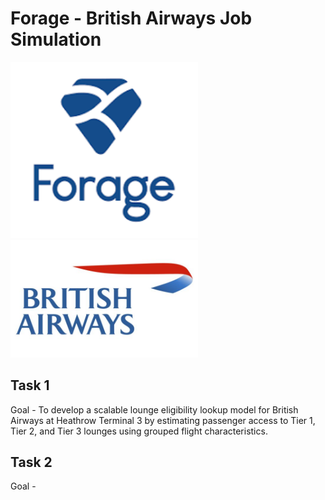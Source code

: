 # Forage - British Airways Job Simulation 

<img src="https://github.com/anthonyrodrigues443/Forage-British_Airways_Job_Simulation_Projects/blob/main/powered_by-logos/forage_logo.png" width="300px">
<img src="https://github.com/anthonyrodrigues443/Forage-British_Airways_Job_Simulation_Projects/blob/main/powered_by-logos/british_airways_logo.jpg" width="300px">

## Task 1
Goal - To develop a scalable lounge eligibility lookup model for British Airways at Heathrow Terminal 3 by estimating passenger access to Tier 1, Tier 2, and Tier 3 lounges using grouped flight characteristics.


## Task 2
Goal - 